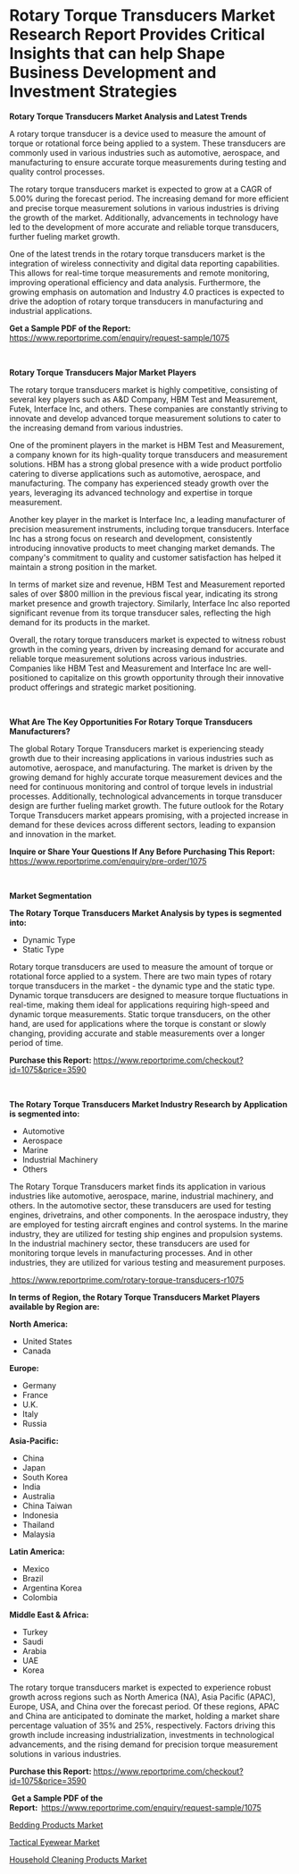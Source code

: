 <p><h1>Rotary Torque Transducers Market Research Report Provides Critical Insights that can help Shape Business Development and Investment Strategies</h1></p><p><strong>Rotary Torque Transducers Market Analysis and Latest Trends</strong></p>
<p><p>A rotary torque transducer is a device used to measure the amount of torque or rotational force being applied to a system. These transducers are commonly used in various industries such as automotive, aerospace, and manufacturing to ensure accurate torque measurements during testing and quality control processes.</p><p>The rotary torque transducers market is expected to grow at a CAGR of 5.00% during the forecast period. The increasing demand for more efficient and precise torque measurement solutions in various industries is driving the growth of the market. Additionally, advancements in technology have led to the development of more accurate and reliable torque transducers, further fueling market growth.</p><p>One of the latest trends in the rotary torque transducers market is the integration of wireless connectivity and digital data reporting capabilities. This allows for real-time torque measurements and remote monitoring, improving operational efficiency and data analysis. Furthermore, the growing emphasis on automation and Industry 4.0 practices is expected to drive the adoption of rotary torque transducers in manufacturing and industrial applications.</p></p>
<p><strong>Get a Sample PDF of the Report:&nbsp;</strong> <a href="https://www.reportprime.com/enquiry/request-sample/1075">https://www.reportprime.com/enquiry/request-sample/1075</a></p>
<p>&nbsp;</p>
<p><strong>Rotary Torque Transducers Major Market Players</strong></p>
<p><p>The rotary torque transducers market is highly competitive, consisting of several key players such as A&D Company, HBM Test and Measurement, Futek, Interface Inc, and others. These companies are constantly striving to innovate and develop advanced torque measurement solutions to cater to the increasing demand from various industries.</p><p>One of the prominent players in the market is HBM Test and Measurement, a company known for its high-quality torque transducers and measurement solutions. HBM has a strong global presence with a wide product portfolio catering to diverse applications such as automotive, aerospace, and manufacturing. The company has experienced steady growth over the years, leveraging its advanced technology and expertise in torque measurement.</p><p>Another key player in the market is Interface Inc, a leading manufacturer of precision measurement instruments, including torque transducers. Interface Inc has a strong focus on research and development, consistently introducing innovative products to meet changing market demands. The company's commitment to quality and customer satisfaction has helped it maintain a strong position in the market.</p><p>In terms of market size and revenue, HBM Test and Measurement reported sales of over $800 million in the previous fiscal year, indicating its strong market presence and growth trajectory. Similarly, Interface Inc also reported significant revenue from its torque transducer sales, reflecting the high demand for its products in the market.</p><p>Overall, the rotary torque transducers market is expected to witness robust growth in the coming years, driven by increasing demand for accurate and reliable torque measurement solutions across various industries. Companies like HBM Test and Measurement and Interface Inc are well-positioned to capitalize on this growth opportunity through their innovative product offerings and strategic market positioning.</p></p>
<p>&nbsp;</p>
<p><strong>What Are The Key Opportunities For Rotary Torque Transducers Manufacturers?</strong></p>
<p><p>The global Rotary Torque Transducers market is experiencing steady growth due to their increasing applications in various industries such as automotive, aerospace, and manufacturing. The market is driven by the growing demand for highly accurate torque measurement devices and the need for continuous monitoring and control of torque levels in industrial processes. Additionally, technological advancements in torque transducer design are further fueling market growth. The future outlook for the Rotary Torque Transducers market appears promising, with a projected increase in demand for these devices across different sectors, leading to expansion and innovation in the market.</p></p>
<p><strong>Inquire or Share Your Questions If Any Before Purchasing This Report:</strong> <a href="https://www.reportprime.com/enquiry/pre-order/1075">https://www.reportprime.com/enquiry/pre-order/1075</a></p>
<p>&nbsp;</p>
<p><strong>Market Segmentation</strong></p>
<p><strong>The Rotary Torque Transducers Market Analysis by types is segmented into:</strong></p>
<p><ul><li>Dynamic Type</li><li>Static Type</li></ul></p>
<p><p>Rotary torque transducers are used to measure the amount of torque or rotational force applied to a system. There are two main types of rotary torque transducers in the market - the dynamic type and the static type. Dynamic torque transducers are designed to measure torque fluctuations in real-time, making them ideal for applications requiring high-speed and dynamic torque measurements. Static torque transducers, on the other hand, are used for applications where the torque is constant or slowly changing, providing accurate and stable measurements over a longer period of time.</p></p>
<p><strong>Purchase this Report:&nbsp;</strong><a href="https://www.reportprime.com/checkout?id=1075&price=3590">https://www.reportprime.com/checkout?id=1075&price=3590</a></p>
<p>&nbsp;</p>
<p><strong>The Rotary Torque Transducers Market Industry Research by Application is segmented into:</strong></p>
<p><ul><li>Automotive</li><li>Aerospace</li><li>Marine</li><li>Industrial Machinery</li><li>Others</li></ul></p>
<p><p>The Rotary Torque Transducers market finds its application in various industries like automotive, aerospace, marine, industrial machinery, and others. In the automotive sector, these transducers are used for testing engines, drivetrains, and other components. In the aerospace industry, they are employed for testing aircraft engines and control systems. In the marine industry, they are utilized for testing ship engines and propulsion systems. In the industrial machinery sector, these transducers are used for monitoring torque levels in manufacturing processes. And in other industries, they are utilized for various testing and measurement purposes.</p></p>
<p><a href="https://www.reportprime.com/rotary-torque-transducers-r1075">&nbsp;https://www.reportprime.com/rotary-torque-transducers-r1075</a></p>
<p><strong>In terms of Region, the Rotary Torque Transducers Market Players available by Region are:</strong></p>
<p>
    <p> <strong> North America: </strong>
        <ul>
            <li>United States</li>
            <li>Canada</li>
        </ul>
        </p> 
    <p> <strong> Europe: </strong>
        <ul>
            <li>Germany</li>
            <li>France</li>
            <li>U.K.</li>
            <li>Italy</li>
            <li>Russia</li>
        </ul>
        </p> 
    <p> <strong> Asia-Pacific: </strong>
        <ul>
            <li>China</li>
            <li>Japan</li>
            <li>South Korea</li>
            <li>India</li>
            <li>Australia</li>
            <li>China Taiwan</li>
            <li>Indonesia</li>
            <li>Thailand</li>
            <li>Malaysia</li>
        </ul>
        </p> 
    <p> <strong> Latin America: </strong>
        <ul>
            <li>Mexico</li>
            <li>Brazil</li>
            <li>Argentina Korea</li>
            <li>Colombia</li>
        </ul>
        </p> 
    <p> <strong> Middle East & Africa: </strong>
        <ul>
            <li>Turkey</li>
            <li>Saudi</li>
            <li>Arabia</li>
            <li>UAE</li>
            <li>Korea</li>
        </ul>
    </p>
    </p>
<p><p>The rotary torque transducers market is expected to experience robust growth across regions such as North America (NA), Asia Pacific (APAC), Europe, USA, and China over the forecast period. Of these regions, APAC and China are anticipated to dominate the market, holding a market share percentage valuation of 35% and 25%, respectively. Factors driving this growth include increasing industrialization, investments in technological advancements, and the rising demand for precision torque measurement solutions in various industries.</p></p>
<p><strong>Purchase this Report: </strong><a href="https://www.reportprime.com/checkout?id=1075&price=3590">https://www.reportprime.com/checkout?id=1075&price=3590</a></p>
<p>&nbsp;<strong>Get a Sample PDF of the Report:&nbsp;&nbsp;</strong><a href="https://www.reportprime.com/enquiry/request-sample/1075">https://www.reportprime.com/enquiry/request-sample/1075</a></p>
<p><strong></strong></p>
<p><p><a href="https://github.com/qrkceaah30/Market-Research-Report-List-2/blob/main/bedding-products-market.md">Bedding Products Market</a></p><p><a href="https://github.com/yadanielu/Market-Research-Report-List-2/blob/main/tactical-eyewear-market.md">Tactical Eyewear Market</a></p><p><a href="https://github.com/caicuccucga/Market-Research-Report-List-2/blob/main/household-cleaning-products-market.md">Household Cleaning Products Market</a></p></p>